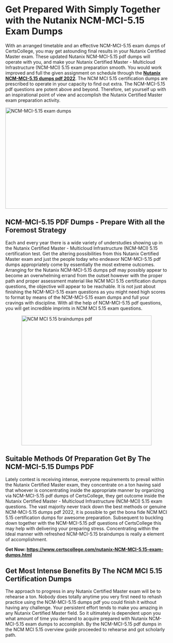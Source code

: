 <h1><strong>Get Prepared With Simply Together with the Nutanix NCM-MCI-5.15 Exam Dumps&nbsp;</strong></h1>
<p><span style="font-weight: 400;">With an arranged timetable and an effective  NCM-MCI-5.15 exam dumps of CertsCollege, you may get astounding final results in your Nutanix Certified Master exam. These updated Nutanix NCM-MCI-5.15 pdf dumps will operate with you, and make your Nutanix Certified Master - Multicloud Infrastructure (NCM-MCI) 5.15 exam preparation smooth. You would work improved and full the given assignment on schedule through the <strong><a href="https://www.certscollege.com/nutanix-NCM-MCI-5.15-exam-dumps.html">Nutanix NCM-MCI-5.15 dumps pdf 2022</a></strong>. The NCM MCI 5.15 certification dumps are prescribed to operate in your capacity to find out extra. The  NCM-MCI-5.15 pdf questions are potent above and beyond. Therefore, set yourself up with an inspirational point of view and accomplish the Nutanix Certified Master exam preparation activity.&nbsp;</span></p>
<p><span style="font-weight: 400;"><img style="display: block; margin-left: auto; margin-right: auto;" src="https://i.ibb.co/CPDK3ps/Yellow-and-Blue-Initiative-Blog-Banner.png" alt="NCM-MCI-5.15 exam dumps" width="559" height="315" /></span></p>
<h2><strong>NCM-MCI-5.15 PDF Dumps - Prepare With all the Foremost Strategy</strong></h2>
<p><span style="font-weight: 400;">Each and every year there is a wide variety of understudies showing up in the Nutanix Certified Master - Multicloud Infrastructure (NCM-MCI) 5.15 certification test. Get the altering possibilities from this Nutanix Certified Master exam and just the people today who endeavor NCM-MCI-5.15 pdf dumps appropriately come by essentially the most extreme outcomes. Arranging for the Nutanix NCM-MCI-5.15 dumps pdf may possibly appear to become an overwhelming errand from the outset however with the proper path and proper assessment material like NCM MCI 5.15 certification dumps questions, the objective will appear to be reachable. It is not just about finishing the NCM-MCI-5.15 exam questions as you might need high scores to format by means of the NCM-MCI-5.15 exam dumps and full your cravings with discipline. With all the help of NCM-MCI-5.15 pdf questions, you will get incredible imprints in NCM MCI 5.15 exam questions.</span></p>
<p><span style="font-weight: 400;"><a href="https://tinyurl.com/y4yflsns"><img style="display: block; margin-left: auto; margin-right: auto;" src="https://i.ibb.co/9tMrhdY/Teacher-Appreciation-Invitation.png" alt="NCM MCI 5.15 braindumps pdf " width="404" height="404" /></a></span></p>
<h2><strong>Suitable Methods Of Preparation Get By The NCM-MCI-5.15 Dumps PDF</strong></h2>
<p><span style="font-weight: 400;">Lately contest is receiving intense, everyone requirements to prevail within the Nutanix Certified Master exam, they concentrate on a ton having said that whoever is concentrating inside the appropriate manner by organizing via NCM-MCI-5.15 pdf dumps of CertsCollege, they get outcome inside the Nutanix Certified Master - Multicloud Infrastructure (NCM-MCI) 5.15 exam questions. The vast majority never track down the best methods or genuine NCM-MCI-5.15 dumps pdf 2022, it is possible to get the bona fide NCM MCI 5.15 certification dumps for awesome preparation. Subsequent to buckling down together with the  NCM-MCI-5.15 pdf questions of CertsCollege this may help with delivering your preparing stress. Concentrating within the Ideal manner with refreshed NCM-MCI-5.15 braindumps is really a element of accomplishment.</span></p>
<p><span style="font-weight: 400;"><strong>Get Now: <a href="https://www.certscollege.com/nutanix-NCM-MCI-5.15-exam-dumps.html">https://www.certscollege.com/nutanix-NCM-MCI-5.15-exam-dumps.html</a></strong></span></p>
<h2><strong>Get Most Intense Benefits By The NCM MCI 5.15 Certification Dumps</strong></h2>
<p><span style="font-weight: 400;">The approach to progress in any Nutanix Certified Master exam will be to rehearse a ton. Nobody does totally anytime you very first need to rehash practice using the NCM-MCI-5.15 dumps pdf you could finish it without having any challenge. Your persistent effort tends to make you amazing in any Nutanix Certified Master field. So it ultimately is dependent upon you what amount of time you demand to acquire prepared with Nutanix NCM-MCI-5.15 exam dumps to accomplish. By the NCM-MCI-5.15 pdf dumps in the NCM MCI 5.15 overview guide proceeded to rehearse and got scholarly path.</span></p>

